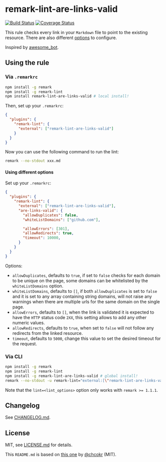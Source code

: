 # remark-lint-are-links-valid

[![Build Status](https://travis-ci.org/wemake-services/remark-lint-are-links-valid.svg?branch=master)](https://travis-ci.org/wemake-services/remark-lint-are-links-valid) [![Coverage Status](https://coveralls.io/repos/github/wemake-services/remark-lint-are-links-valid/badge.svg?branch=master)](https://coveralls.io/github/wemake-services/remark-lint-are-links-valid?branch=master)

This rule checks every link in your `Markdown` file to point to the existing resource. There are also different [options](#using-different-options) to configure.

Inspired by [awesome_bot](https://github.com/dkhamsing/awesome_bot).

## Using the rule

### Via `.remarkrc`

```bash
npm install -g remark
npm install -g remark-lint
npm install remark-lint-are-links-valid # local install!
```

Then, set up your `.remarkrc`:

```JSON
{
  "plugins": {
    "remark-lint": {
      "external": ["remark-lint-are-links-valid"]
    }
  }
}
```

Now you can use the following command to run the lint:

```bash
remark --no-stdout xxx.md
```

#### Using different options

Set up your `.remarkrc`:

```JSON
{
  "plugins": {
    "remark-lint": {
      "external": ["remark-lint-are-links-valid"],
      "are-links-valid": {
        "allowDuplicates": false,
        "whiteListDomains": ["github.com"],

        "allowErrors": [301],
        "allowRedirects": true,
        "timeout": 10000,
      }
    }
  }
}
```

Options:

- `allowDuplicates`, defaults to `true`, if set to `false` checks for each domain to be unique on the page, some domains can be whitelisted by the `whiteListDomains` option.
- `whiteListDomains`, defaults to `[]`, if both `allowDuplicates` is set to `false` and it is set to any array containing string domains, will not raise any warnings when there are multiple urls for the same domain on the single page.
- `allowErrors`, defaults to `[]`, when the link is validated it is expected to have the `HTTP` status code `2XX`, this setting allows to add any other numeric values.
- `allowRedirects`, defaults to `true`, when set to `false` will not follow any redirects from the linked resource.
- `timeout`, defaults to `5000`, change this value to set the desired timeout for the request.

### Via CLI

```bash
npm install -g remark
npm install -g remark-lint
npm install -g remark-lint-are-links-valid # global install!
remark --no-stdout -u remark-lint="external:[\"remark-lint-are-links-valid\"]" xxx.md
```

Note that the `lint=<lint_options>` option only works with `remark >= 1.1.1`.

## Changelog

See [CHANGELOG.md](CHANGELOG.md).

## License

MIT, see [LICENSE.md](LICENCE.md) for details.

This `README.md` is based on [this one](https://github.com/chcokr/mdast-lint-sentence-newline/blob/250b106c9e19b387270099cf16f17a84643f8944/README.md) by [@chcokr](https://github.com/chcokr) (MIT).
